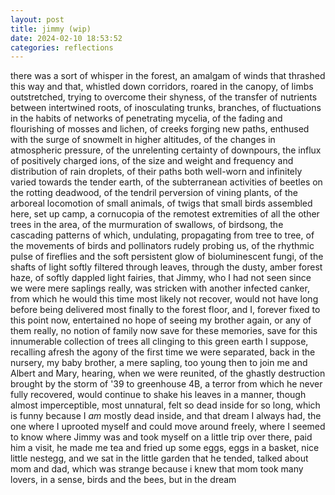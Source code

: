```yaml
---
layout: post
title: jimmy (wip)
date: 2024-02-10 18:53:52
categories: reflections
---
```


there was a sort of whisper in the forest, an amalgam of winds that
thrashed this way and that, whistled down corridors, roared in the
canopy, of limbs outstretched, trying to overcome their shyness, of
the transfer of nutrients between intertwined roots, of inosculating
trunks, branches, of fluctuations in the habits of networks of
penetrating mycelia, of the fading and flourishing of mosses and
lichen, of creeks forging new paths, enthused with the surge of
snowmelt in higher altitudes, of the changes in atmospheric pressure,
of the unrelenting certainty of downpours, the influx of positively
charged ions, of the size and weight and frequency and distribution of
rain droplets, of their paths both well-worn and infinitely varied
towards the tender earth, of the subterranean activities of beetles on
the rotting deadwood, of the tendril perversion of vining plants, of
the arboreal locomotion of small animals, of twigs that small birds
assembled here, set up camp, a cornucopia of the remotest extremities
of all the other trees in the area, of the murmuration of swallows, of
birdsong, the cascading patterns of which, undulating, propagating
from tree to tree, of the movements of birds and pollinators rudely
probing us, of the rhythmic pulse of fireflies and the soft persistent
glow of bioluminescent fungi, of the shafts of light softly filtered
through leaves, through the dusty, amber forest haze, of softly
dappled light fairies, that Jimmy, who I had not seen since we were
mere saplings really, was stricken with another infected canker, from
which he would this time most likely not recover, would not have long
before being delivered most finally to the forest floor, and I,
forever fixed to this point now, entertained no hope of seeing my
brother again, or any of them really, no notion of family now save for
these memories, save for this innumerable collection of trees all
clinging to this green earth I suppose, recalling afresh the agony of
the first time we were separated, back in the nursery, my baby
brother, a mere sapling, too young then to join me and Albert and
Mary, hearing, when we were reunited, of the ghastly destruction
brought by the storm of '39 to greenhouse 4B, a terror from which he
never fully recovered, would continue to shake his leaves in a manner,
though almost imperceptible, most unnatural, felt so dead inside for
so long, which is funny because I *am* mostly dead inside, and that
dream I always had, the one where I uprooted myself and could move
around freely, where I seemed to know where Jimmy was and took myself
on a little trip over there, paid him a visit, he made me tea and
fried up some eggs, eggs in a basket, nice little nestegg, and we sat
in the little garden that he tended, talked about mom and dad, which
was strange because i knew that mom took many lovers, in a sense,
birds and the bees, but in the dream


<!--
as many ways as the samara twirl
 like one of the great apes, where I had sprung from a seed pollinated by the
wind or the bees but from mom and dad's loving embrace
 -->
